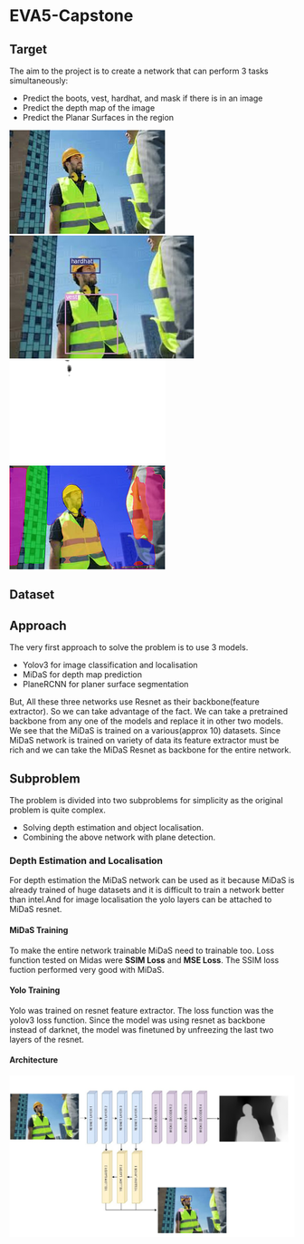 # EVA5-Capstone

## Target

The aim to the project is to create a network that can perform 3 tasks simultaneously:

- Predict the boots, vest, hardhat, and mask if there is in an image
- Predict the depth map of the image
- Predict the Planar Surfaces in the region

![input image](./images/input_image.jpg) ![bbox image](./images/yolo_image.jpg) ![depth image](./images/depth_image.png) ![planercnn image](./images/planercnn.png) 

## Dataset




## Approach

The very first approach to solve the problem is to use 3 models. 
- Yolov3 for image classification and localisation
- MiDaS for depth map prediction
- PlaneRCNN for planer surface segmentation

But, All these three networks use Resnet as their backbone(feature extractor). So we can take advantage of the fact. We can take a pretrained backbone from any one of the models and replace it in other two models. 
We see that the MiDaS is trained on a various(approx 10) datasets. Since MiDaS network is trained on variety of data its feature extractor must be rich and we can take the MiDaS Resnet as backbone for the entire network.

## Subproblem
The problem is divided into two subproblems for simplicity as the original problem is quite complex.

- Solving depth estimation and object localisation.
- Combining the above network with plane detection.

### Depth Estimation and Localisation
For depth estimation the MiDaS network can be used as it because MiDaS is already trained of huge datasets and it is difficult to train a network better than intel.And for image localisation the yolo layers can be attached to MiDaS resnet.

#### MiDaS Training 
To make the entire network trainable MiDaS need to trainable too. 
Loss function tested on Midas were <b>SSIM Loss</b> and <b>MSE Loss</b>.
The SSIM loss fuction performed very good with MiDaS.

#### Yolo Training
Yolo was trained on resnet feature extractor. The loss function was the yolov3 loss function. Since the model was using resnet as backbone instead of darknet, the model was finetuned by unfreezing the last two layers of the resnet.

#### Architecture

![midas achitecture](./images/architecture.jpg)

